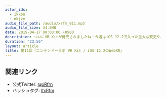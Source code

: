 ```yaml
---
actor_ids:
  - ikkou
  - nkjzm
audio_file_path: /audio/xrfm_011.mp3
audio_file_size: 34.5MB
date: 2019-04-17 00:00:00 +0900
description: ついにVR Kitが発売されましたね！今週はiOS 12.2で入った重大な変更やARデート、ARスニーカー、水中VRについて話しました。
duration: "23:56"
layout: article
title: 第11回「ニンテンドーラボ VR Kit / iOS 12.2のWebXR」
---
```


## 関連リンク

- 公式Twitter: [@xRfrn](https://twitter.com/xrfrn)
- ハッシュタグ: [#xRfm](https://twitter.com/hashtag/xRfm?src=hash)
